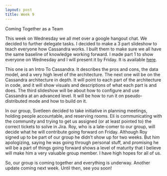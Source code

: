```yaml
---
layout: post
title: Week 9
---
```


Coming Together as a Team

This week on Wednesday we all met over a google hangout chat. We decided to further delegate tasks. I decided to make a 3 part slideshow to teach everyone how Cassandra works. I built them to make sure we all have the same baseline of knowledge working forward. I made part 1 to show everyone on Wednesday and I will present it by Friday. It is available [here](https://docs.google.com/presentation/d/115JtLiVQYc-aZ6EG5xbxGZeTnBwGLdQSxUZ9pyIbpws/edit?usp=sharing). 

This one is an Intro To Cassandra. It describes the pros and cons, the data model, and a very high level of the architecture. The next one will be on the Cassandra architecture in depth. It will point to each part of the architecture in code, and it will show visuals and descriptions of what each part is and does. The third slideshow will be about how to configure and use Cassandra at an advanced level. It will be how to run it on pseudo-distributed mode and how to build on it. 

In our group, Svetleen decided to take initiative in planning meetings, holding people accountable, and reserving rooms. Eli is communicating with the community and trying to get us assigned (or at least pointed to) the correct tickets to solve in Jira. Roy, who is a late-comer to our group, will decide what he will contribute going forward on Friday. Although Roy signed up to be part of our group he didn’t show up for two weeks. But him apologizing, saying he was going through personal stuff, and promising he will be a part of things going forward shows a level of maturity that I believe will make him a very valuable group member. I have high hopes for all of us.

So, our group is coming together and everything is underway. Another update coming next week. Until then, see you soon!

